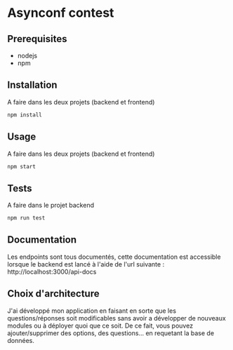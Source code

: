 # Asynconf contest

## Prerequisites
- nodejs
- npm

## Installation
A faire dans les deux projets (backend et frontend)
```bash
npm install
```

## Usage
A faire dans les deux projets (backend et frontend)
```bash
npm start
```

## Tests
A faire dans le projet backend
```bash
npm run test
```

## Documentation
Les endpoints sont tous documentés, cette documentation est accessible lorsque le backend est lancé à l'aide de l'url suivante : http://localhost:3000/api-docs

## Choix d'architecture
J'ai développé mon application en faisant en sorte que les questions/réponses soit modificables sans avoir a développer de nouveaux modules ou à déployer quoi que ce soit. De ce fait, vous pouvez ajouter/supprimer des options, des questions... en requetant la base de données.